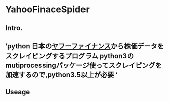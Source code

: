 # YahooFinaceSpider
## Intro.
’python
日本の[ヤフーファイナンス](https://stocks.finance.yahoo.co.jp/)から株価データをスクレイピングするプログラム
python3のmutiprocessingパッケージ使ってスクレイピングを加速するので,python3.5以上が必要
‘
-------------------------------------
## Useage

